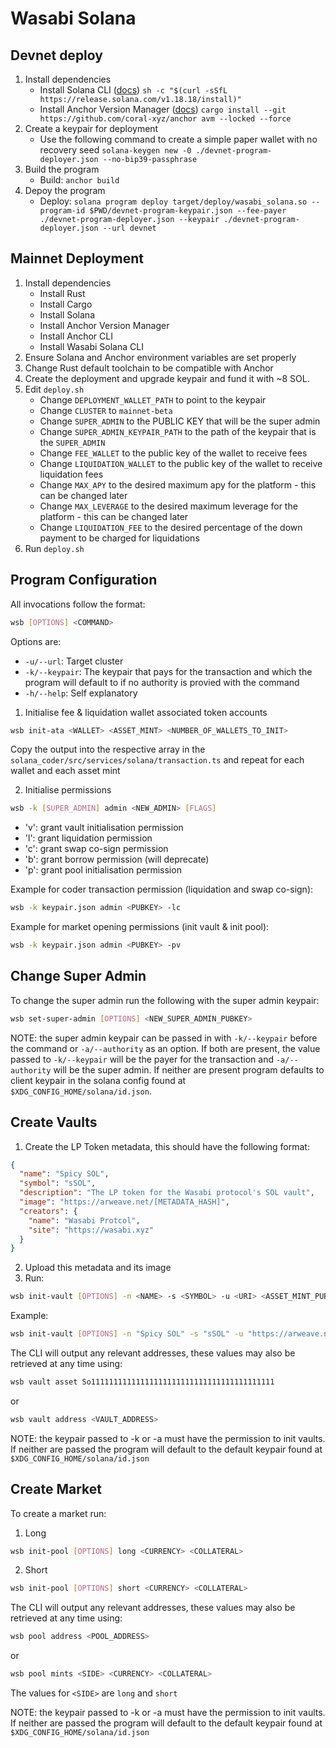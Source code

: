# Wasabi Solana

## Devnet deploy
1. Install dependencies
     - Install Solana CLI ([docs](https://docs.solanalabs.com/cli/install)) `sh -c "$(curl -sSfL https://release.solana.com/v1.18.18/install)"`
     - Install Anchor Version Manager ([docs](https://www.anchor-lang.com/docs/installation)) `cargo install --git https://github.com/coral-xyz/anchor avm --locked --force`
2. Create a keypair for deployment
    - Use the following command to create a simple paper wallet with no recovery seed `solana-keygen new -0 ./devnet-program-deployer.json --no-bip39-passphrase`
3. Build the program
    - Build: `anchor build`
4. Depoy the program
    - Deploy: `solana program deploy target/deploy/wasabi_solana.so --program-id $PWD/devnet-program-keypair.json --fee-payer ./devnet-program-deployer.json --keypair ./devnet-program-deployer.json --url devnet`

## Mainnet Deployment
1. Install dependencies
    - Install Rust
    - Install Cargo
    - Install Solana
    - Install Anchor Version Manager
    - Install Anchor CLI
    - Install Wasabi Solana CLI
2. Ensure Solana and Anchor environment variables are set properly
3. Change Rust default toolchain to be compatible with Anchor 
4. Create the deployment and upgrade keypair and fund it with ~8 SOL.
5. Edit `deploy.sh`
    - Change `DEPLOYMENT_WALLET_PATH` to point to the keypair 
    - Change `CLUSTER` to `mainnet-beta`
    - Change `SUPER_ADMIN` to the PUBLIC KEY that will be the super admin
    - Change `SUPER_ADMIN_KEYPAIR_PATH` to the path of the keypair that is the `SUPER_ADMIN`
    - Change `FEE_WALLET` to the public key of the wallet to receive fees
    - Change `LIQUIDATION_WALLET` to the public key of the wallet to receive liquidation fees
    - Change `MAX_APY` to the desired maximum apy for the platform - this can be changed later
    - Change `MAX_LEVERAGE` to the desired maximum leverage for the platform - this can be changed later
    - Change `LIQUIDATION_FEE` to the desired percentage of the down payment to be charged for liquidations
6. Run `deploy.sh`

## Program Configuration
All invocations follow the format:
```bash
wsb [OPTIONS] <COMMAND>
```
Options are:
- `-u/--url`: Target cluster
- `-k/--keypair`: The keypair that pays for the transaction and which the program will default to if no authority is provied with the command
- `-h/--help`: Self explanatory

1. Initialise fee & liquidation wallet associated token accounts
```bash
wsb init-ata <WALLET> <ASSET_MINT> <NUMBER_OF_WALLETS_TO_INIT>
```
Copy the output into the respective array in the `solana_coder/src/services/solana/transaction.ts` and repeat for each wallet and each asset mint

2. Initialise permissions
```bash
wsb -k [SUPER_ADMIN] admin <NEW_ADMIN> [FLAGS]
```
- 'v': grant vault initialisation permission
- 'l': grant liquidation permission
- 'c': grant swap co-sign permission
- 'b': grant borrow permission (will deprecate)
- 'p': grant pool initialisation permission

Example for coder transaction permission (liquidation and swap co-sign):
```bash
wsb -k keypair.json admin <PUBKEY> -lc
```

Example for market opening permissions (init vault & init pool):
```bash
wsb -k keypair.json admin <PUBKEY> -pv
```

## Change Super Admin
To change the super admin run the following with the super admin keypair:
```bash
wsb set-super-admin [OPTIONS] <NEW_SUPER_ADMIN_PUBKEY>
```
NOTE: the super admin keypair can be passed in with `-k/--keypair` before the command or `-a/--authority` as an option. 
If both are present, the value passed to `-k/--keypair` will be the payer for the transaction and `-a/--authority` will be the super admin. If neither are present program defaults to client keypair in the solana config found at `$XDG_CONFIG_HOME/solana/id.json`.

## Create Vaults
1. Create the LP Token metadata, this should have the following format:
```json
{
  "name": "Spicy SOL",
  "symbol": "sSOL",
  "description": "The LP token for the Wasabi protocol's SOL vault",
  "image": "https://arweave.net/[METADATA_HASH]",
  "creators": {
    "name": "Wasabi Protcol",
    "site": "https://wasabi.xyz"
  }
}
```
2. Upload this metadata and its image
3. Run:
```bash
wsb init-vault [OPTIONS] -n <NAME> -s <SYMBOL> -u <URI> <ASSET_MINT_PUBKEY>
```
Example:
```bash
wsb init-vault [OPTIONS] -n "Spicy SOL" -s "sSOL" -u "https://arweave.net/some_hash" So11111111111111111111111111111111111111111
```
The CLI will output any relevant addresses, these values may also be retrieved at any time using:
```bash
wsb vault asset So11111111111111111111111111111111111111111
```
or
```bash
wsb vault address <VAULT_ADDRESS>
```
NOTE: the keypair passed to -k or -a must have the permission to init vaults. If neither are passed the program will default to the default keypair found at `$XDG_CONFIG_HOME/solana/id.json`

## Create Market
To create a market run:
1. Long
```bash
wsb init-pool [OPTIONS] long <CURRENCY> <COLLATERAL>
```

2. Short
```bash
wsb init-pool [OPTIONS] short <CURRENCY> <COLLATERAL>
```
The CLI will output any relevant addresses, these values may also be retrieved at any time using:
```bash
wsb pool address <POOL_ADDRESS>
```
or
```bash
wsb pool mints <SIDE> <CURRENCY> <COLLATERAL>
```
The values for `<SIDE>` are `long` and `short`

NOTE: the keypair passed to -k or -a must have the permission to init vaults. If neither are passed the program will default to the default keypair found at `$XDG_CONFIG_HOME/solana/id.json`
